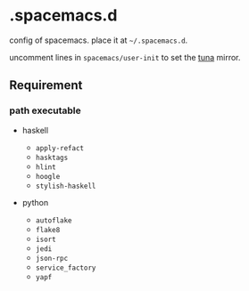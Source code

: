 # .spacemacs.d

config of spacemacs. place it at `~/.spacemacs.d`.

uncomment lines in `spacemacs/user-init` to set the [tuna][tuna] mirror.

## Requirement

### path executable

- haskell
  - `apply-refact`
  - `hasktags`
  - `hlint`
  - `hoogle`
  - `stylish-haskell`
  
- python
  - `autoflake`
  - `flake8`
  - `isort`
  - `jedi`
  - `json-rpc`
  - `service_factory`
  - `yapf` 

[tuna]: https://mirrors.tuna.tsinghua.edu.cn
